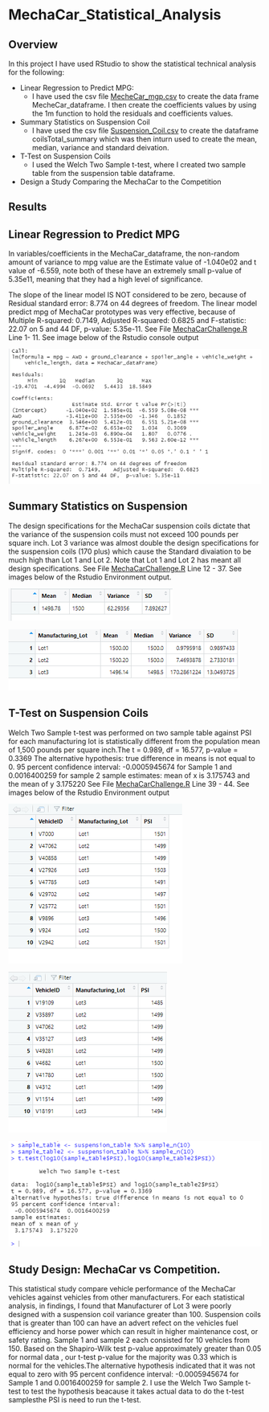 # MechaCar_Statistical_Analysis
## Overview 
In this project I have used RStudio to show the statistical technical analysis for the following:
- Linear Regression to Predict MPG:
    - I have used the csv file [MecheCar_mgp.csv](https://github.com/JaredTMurray/MechaCar_Statistical_Analysis/blob/main/MechaCar_mpg.csv) to create the data frame MecheCar_dataframe. I then create the coefficients values by using the 1m function to hold the residuals and coefficients values. 
- Summary Statistics on Suspension Coil
    - I have used the csv file [Suspension_Coil.csv](https://github.com/JaredTMurray/MechaCar_Statistical_Analysis/blob/main/Suspension_Coil.csv) to create the dataframe coilsTotal_summary which was then inturn used to create the mean, median, variance and standard deivation.
- T-Test on Suspension Coils
    - I used the Welch Two Sample t-test, where I created two sample table from the suspension table dataframe.
- Design a Study Comparing the MechaCar to the Competition

## Results
## Linear Regression to Predict MPG
In variables/coefficients in the MechaCar_dataframe, the non-random amount of variance to mpg value are the Estimate value of -1.040e02 and t value of -6.559, note both of these have an extremely small p-value of 5.35e11, meaning that they had a high level of significance.

The slope of the linear model IS NOT considered to be zero, because of Residual standard error: 8.774 on 44 degrees of freedom.
The linear model predict mpg of MechaCar prototypes was very effective, because of Multiple R-squared: 0.7149,	Adjusted R-squared: 0.6825  and F-statistic: 22.07 on 5 and 44 DF,  p-value: 5.35e-11. See File [MechaCarChallenge.R](https://github.com/JaredTMurray/MechaCar_Statistical_Analysis/blob/main/MechaCarChallenge.R) Line 1- 11. See image below of the Rstudio console output

![](https://github.com/JaredTMurray/MechaCar_Statistical_Analysis/blob/main/Part1.png)

## Summary Statistics on Suspension
The design specifications for the MechaCar suspension coils  dictate that the variance of the suspension coils must not exceed 100 pounds per square inch. Lot 3 variance was almost double the design specifications for the suspension coils (170 plus)  which cause the Standard divaiation to be much high than  Lot 1 and Lot 2. Note that Lot 1 and Lot 2 has meant all design specifications. See File [MechaCarChallenge.R](https://github.com/JaredTMurray/MechaCar_Statistical_Analysis/blob/main/MechaCarChallenge.R) Line 12 - 37. See images below of the Rstudio Environment output.

![](https://github.com/JaredTMurray/MechaCar_Statistical_Analysis/blob/main/Part2.png)

![](https://github.com/JaredTMurray/MechaCar_Statistical_Analysis/blob/main/Part2-2.png)

## T-Test on Suspension Coils
Welch Two Sample t-test was performed on two sample table against PSI for each manufacturing lot is statistically different from the population mean of 1,500 pounds per square inch.The t = 0.989, df = 16.577, p-value = 0.3369
The alternative hypothesis: true difference in means is not equal to 0. 
95 percent confidence interval: -0.0005945674 for Sample 1 and  0.0016400259 for sample 2
sample estimates: mean of x is 3.175743 and the mean of y 3.175220 
See File [MechaCarChallenge.R](https://github.com/JaredTMurray/MechaCar_Statistical_Analysis/blob/main/MechaCarChallenge.R) Line 39 - 44. See images below of the Rstudio Environment output

![Sample 1](https://github.com/JaredTMurray/MechaCar_Statistical_Analysis/blob/main/Sample-table.png)

![Sample 2](https://github.com/JaredTMurray/MechaCar_Statistical_Analysis/blob/main/Sampleaa-table2.png)

![T-Test Output](https://github.com/JaredTMurray/MechaCar_Statistical_Analysis/blob/main/Part3.png)

## Study Design: MechaCar vs Competition.
This statistical study compare vehicle performance of the MechaCar vehicles against vehicles from other manufacturers. For each statistical analysis, in findings, I found that Manufacturer of Lot 3 were poorly designed with a suspension coil variance greater than 100. Suspension coils that is greater than 100 can have an advert refect on the vehicles fuel efficiency and horse power which can result in higher maintenance cost, or safety rating.
Sample 1 and sample 2 each consisted for 10 vehicles from 150. Based on the Shapiro-Wilk test p-value approximately greater than 0.05 for normal data , our t-test p-value for the majority was 0.33 which is normal for the vehicles.The alternative hypothesis indicated that it was not equal to zero with 95 percent confidence interval: -0.0005945674 for Sample 1 and  0.0016400259 for sample 2. I use the Welch Two Sample t-test to test the hypothesis beacause it takes actual data to do the t-test samplesthe PSI is need to run the t-test.
